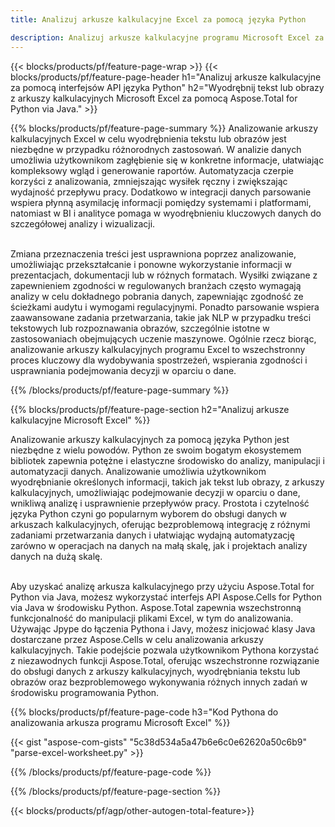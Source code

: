 ```yaml
---
title: Analizuj arkusze kalkulacyjne Excel za pomocą języka Python 

description: Analizuj arkusze kalkulacyjne programu Microsoft Excel za pośrednictwem aplikacji w języku Python. Z łatwością wyodrębnij tekst lub obrazy.
---
```


{{< blocks/products/pf/feature-page-wrap >}}
{{< blocks/products/pf/feature-page-header h1="Analizuj arkusze kalkulacyjne za pomocą interfejsów API języka Python" h2="Wyodrębnij tekst lub obrazy z arkuszy kalkulacyjnych Microsoft Excel za pomocą Aspose.Total for Python via Java." >}}

{{% blocks/products/pf/feature-page-summary %}}
Analizowanie arkuszy kalkulacyjnych Excel w celu wyodrębnienia tekstu lub obrazów jest niezbędne w przypadku różnorodnych zastosowań. W analizie danych umożliwia użytkownikom zagłębienie się w konkretne informacje, ułatwiając kompleksowy wgląd i generowanie raportów. Automatyzacja czerpie korzyści z analizowania, zmniejszając wysiłek ręczny i zwiększając wydajność przepływu pracy. Dodatkowo w integracji danych parsowanie wspiera płynną asymilację informacji pomiędzy systemami i platformami, natomiast w BI i analityce pomaga w wyodrębnieniu kluczowych danych do szczegółowej analizy i wizualizacji. <br /><br />

Zmiana przeznaczenia treści jest usprawniona poprzez analizowanie, umożliwiając przekształcanie i ponowne wykorzystanie informacji w prezentacjach, dokumentacji lub w różnych formatach. Wysiłki związane z zapewnieniem zgodności w regulowanych branżach często wymagają analizy w celu dokładnego pobrania danych, zapewniając zgodność ze ścieżkami audytu i wymogami regulacyjnymi. Ponadto parsowanie wspiera zaawansowane zadania przetwarzania, takie jak NLP w przypadku treści tekstowych lub rozpoznawania obrazów, szczególnie istotne w zastosowaniach obejmujących uczenie maszynowe. Ogólnie rzecz biorąc, analizowanie arkuszy kalkulacyjnych programu Excel to wszechstronny proces kluczowy dla wydobywania spostrzeżeń, wspierania zgodności i usprawniania podejmowania decyzji w oparciu o dane.

{{% /blocks/products/pf/feature-page-summary  %}}


{{% blocks/products/pf/feature-page-section  h2="Analizuj arkusze kalkulacyjne Microsoft Excel" %}}

Analizowanie arkuszy kalkulacyjnych za pomocą języka Python jest niezbędne z wielu powodów. Python ze swoim bogatym ekosystemem bibliotek zapewnia potężne i elastyczne środowisko do analizy, manipulacji i automatyzacji danych. Analizowanie umożliwia użytkownikom wyodrębnianie określonych informacji, takich jak tekst lub obrazy, z arkuszy kalkulacyjnych, umożliwiając podejmowanie decyzji w oparciu o dane, wnikliwą analizę i usprawnienie przepływów pracy. Prostota i czytelność języka Python czyni go popularnym wyborem do obsługi danych w arkuszach kalkulacyjnych, oferując bezproblemową integrację z różnymi zadaniami przetwarzania danych i ułatwiając wydajną automatyzację zarówno w operacjach na danych na małą skalę, jak i projektach analizy danych na dużą skalę.<br /><br />

Aby uzyskać analizę arkusza kalkulacyjnego przy użyciu Aspose.Total for Python via Java, możesz wykorzystać interfejs API Aspose.Cells for Python via Java w środowisku Python. Aspose.Total zapewnia wszechstronną funkcjonalność do manipulacji plikami Excel, w tym do analizowania. Używając Jpype do łączenia Pythona i Javy, możesz inicjować klasy Java dostarczane przez Aspose.Cells w celu analizowania arkuszy kalkulacyjnych. Takie podejście pozwala użytkownikom Pythona korzystać z niezawodnych funkcji Aspose.Total, oferując wszechstronne rozwiązanie do obsługi danych z arkuszy kalkulacyjnych, wyodrębniania tekstu lub obrazów oraz bezproblemowego wykonywania różnych innych zadań w środowisku programowania Python.

{{% blocks/products/pf/feature-page-code h3="Kod Pythona do analizowania arkusza programu Microsoft Excel" %}}

{{< gist "aspose-com-gists" "5c38d534a5a47b6e6c0e62620a50c6b9" "parse-excel-worksheet.py" >}}

{{% /blocks/products/pf/feature-page-code  %}}

{{% /blocks/products/pf/feature-page-section %}}

{{< blocks/products/pf/agp/other-autogen-total-feature>}}